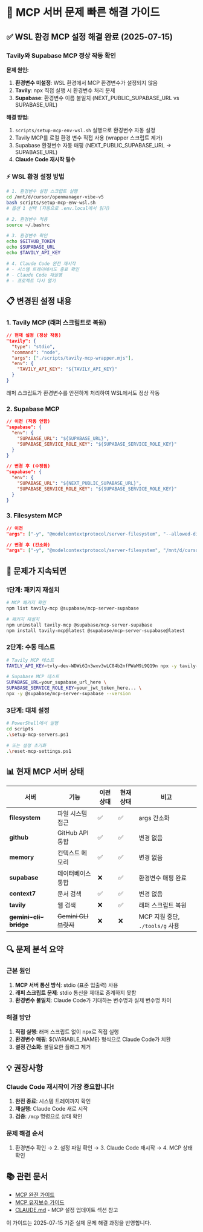 # 🔧 MCP 서버 문제 빠른 해결 가이드

## ✅ WSL 환경 MCP 설정 해결 완료 (2025-07-15)

### Tavily와 Supabase MCP 정상 작동 확인

**문제 원인:**
1. **환경변수 미설정**: WSL 환경에서 MCP 환경변수가 설정되지 않음
2. **Tavily**: npx 직접 실행 시 환경변수 처리 문제
3. **Supabase**: 환경변수 이름 불일치 (NEXT_PUBLIC_SUPABASE_URL vs SUPABASE_URL)

**해결 방법:**
1. `scripts/setup-mcp-env-wsl.sh` 실행으로 환경변수 자동 설정
2. Tavily MCP를 로컬 환경 변수 직접 사용 (wrapper 스크립트 제거)
3. Supabase 환경변수 자동 매핑 (NEXT_PUBLIC_SUPABASE_URL → SUPABASE_URL)
4. **Claude Code 재시작 필수**

### ⚡ WSL 환경 설정 방법

```bash
# 1. 환경변수 설정 스크립트 실행
cd /mnt/d/cursor/openmanager-vibe-v5
bash scripts/setup-mcp-env-wsl.sh
# 옵션 1 선택 (자동으로 .env.local에서 읽기)

# 2. 환경변수 적용
source ~/.bashrc

# 3. 환경변수 확인
echo $GITHUB_TOKEN
echo $SUPABASE_URL
echo $TAVILY_API_KEY

# 4. Claude Code 완전 재시작
# - 시스템 트레이에서도 종료 확인
# - Claude Code 재실행
# - 프로젝트 다시 열기
```

## 📋 변경된 설정 내용

### 1. Tavily MCP (래퍼 스크립트로 복원)
```json
// 현재 설정 (정상 작동)
"tavily": {
  "type": "stdio",
  "command": "node",
  "args": ["./scripts/tavily-mcp-wrapper.mjs"],
  "env": {
    "TAVILY_API_KEY": "${TAVILY_API_KEY}"
  }
}
```

래퍼 스크립트가 환경변수를 안전하게 처리하여 WSL에서도 정상 작동

### 2. Supabase MCP
```json
// 이전 (작동 안함)
"supabase": {
  "env": {
    "SUPABASE_URL": "${SUPABASE_URL}",
    "SUPABASE_SERVICE_ROLE_KEY": "${SUPABASE_SERVICE_ROLE_KEY}"
  }
}

// 변경 후 (수정됨)
"supabase": {
  "env": {
    "SUPABASE_URL": "${NEXT_PUBLIC_SUPABASE_URL}",
    "SUPABASE_SERVICE_ROLE_KEY": "${SUPABASE_SERVICE_ROLE_KEY}"
  }
}
```

### 3. Filesystem MCP
```json
// 이전
"args": ["-y", "@modelcontextprotocol/server-filesystem", "--allowed-directories", "/path"]

// 변경 후 (간소화)
"args": ["-y", "@modelcontextprotocol/server-filesystem", "/mnt/d/cursor/openmanager-vibe-v5"]
```

## 🚀 문제가 지속되면

### 1단계: 패키지 재설치
```bash
# MCP 패키지 확인
npm list tavily-mcp @supabase/mcp-server-supabase

# 패키지 재설치
npm uninstall tavily-mcp @supabase/mcp-server-supabase
npm install tavily-mcp@latest @supabase/mcp-server-supabase@latest
```

### 2단계: 수동 테스트
```bash
# Tavily MCP 테스트
TAVILY_API_KEY=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 npx -y tavily-mcp --version

# Supabase MCP 테스트
SUPABASE_URL=your_supabase_url_here \
SUPABASE_SERVICE_ROLE_KEY=your_jwt_token_here... \
npx -y @supabase/mcp-server-supabase --version
```

### 3단계: 대체 설정
```bash
# PowerShell에서 실행
cd scripts
.\setup-mcp-servers.ps1

# 또는 설정 초기화
.\reset-mcp-settings.ps1
```

## 📊 현재 MCP 서버 상태

| 서버 | 기능 | 이전 상태 | 현재 상태 | 비고 |
|------|------|-----------|-----------|------|
| **filesystem** | 파일 시스템 접근 | ✅ | ✅ | args 간소화 |
| **github** | GitHub API 통합 | ✅ | ✅ | 변경 없음 |
| **memory** | 컨텍스트 메모리 | ✅ | ✅ | 변경 없음 |
| **supabase** | 데이터베이스 통합 | ❌ | ✅ | 환경변수 매핑 완료 |
| **context7** | 문서 검색 | ✅ | ✅ | 변경 없음 |
| **tavily** | 웹 검색 | ❌ | ✅ | 래퍼 스크립트 복원 |
| ~~**gemini-cli-bridge**~~ | ~~Gemini CLI 브릿지~~ | ❌ | ❌ | MCP 지원 중단, `./tools/g` 사용 |

## 🔍 문제 분석 요약

### 근본 원인
1. **MCP 서버 통신 방식**: stdio (표준 입출력) 사용
2. **래퍼 스크립트 문제**: stdio 통신을 제대로 중계하지 못함
3. **환경변수 불일치**: Claude Code가 기대하는 변수명과 실제 변수명 차이

### 해결 방안
1. **직접 실행**: 래퍼 스크립트 없이 npx로 직접 실행
2. **환경변수 매핑**: ${VARIABLE_NAME} 형식으로 Claude Code가 치환
3. **설정 간소화**: 불필요한 플래그 제거

## 💡 권장사항

### Claude Code 재시작이 가장 중요합니다!
1. **완전 종료**: 시스템 트레이까지 확인
2. **재실행**: Claude Code 새로 시작
3. **검증**: `/mcp` 명령으로 상태 확인

### 문제 해결 순서
1. 환경변수 확인 → 2. 설정 파일 확인 → 3. Claude Code 재시작 → 4. MCP 상태 확인

## 📚 관련 문서
- [MCP 완전 가이드](docs/mcp-complete-guide.md)
- [MCP 유지보수 가이드](docs/mcp-maintenance-guide.md)
- [CLAUDE.md](CLAUDE.md) - MCP 설정 업데이트 섹션 참고

이 가이드는 2025-07-15 기준 실제 문제 해결 과정을 반영합니다.